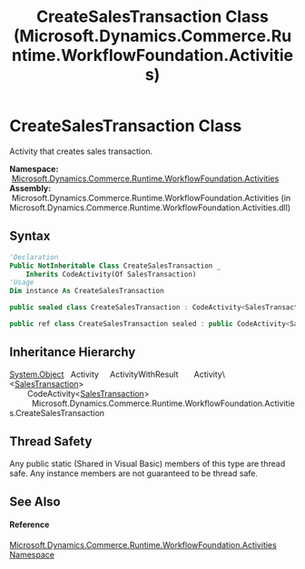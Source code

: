 ﻿---
title: CreateSalesTransaction Class (Microsoft.Dynamics.Commerce.Runtime.WorkflowFoundation.Activities)
TOCTitle: CreateSalesTransaction Class
ms:assetid: T:Microsoft.Dynamics.Commerce.Runtime.WorkflowFoundation.Activities.CreateSalesTransaction
ms:mtpsurl: https://technet.microsoft.com/en-us/library/microsoft.dynamics.commerce.runtime.workflowfoundation.activities.createsalestransaction(v=AX.60)
ms:contentKeyID: 65317044
ms.date: 05/18/2015
mtps_version: v=AX.60
f1_keywords:
- Microsoft.Dynamics.Commerce.Runtime.WorkflowFoundation.Activities.CreateSalesTransaction
dev_langs:
- CSharp
- C++
- VB
---

# CreateSalesTransaction Class

Activity that creates sales transaction.

**Namespace:**  [Microsoft.Dynamics.Commerce.Runtime.WorkflowFoundation.Activities](microsoft-dynamics-commerce-runtime-workflowfoundation-activities-namespace.md)  
**Assembly:**  Microsoft.Dynamics.Commerce.Runtime.WorkflowFoundation.Activities (in Microsoft.Dynamics.Commerce.Runtime.WorkflowFoundation.Activities.dll)

## Syntax

``` vb
'Declaration
Public NotInheritable Class CreateSalesTransaction _
    Inherits CodeActivity(Of SalesTransaction)
'Usage
Dim instance As CreateSalesTransaction
```

``` csharp
public sealed class CreateSalesTransaction : CodeActivity<SalesTransaction>
```

``` c++
public ref class CreateSalesTransaction sealed : public CodeActivity<SalesTransaction^>
```

## Inheritance Hierarchy

[System.Object](https://technet.microsoft.com/en-us/library/e5kfa45b\(v=ax.60\))  
  Activity  
    ActivityWithResult  
      Activity\<[SalesTransaction](salestransaction-class-microsoft-dynamics-commerce-runtime-datamodel.md)\>  
        CodeActivity\<[SalesTransaction](salestransaction-class-microsoft-dynamics-commerce-runtime-datamodel.md)\>  
          Microsoft.Dynamics.Commerce.Runtime.WorkflowFoundation.Activities.CreateSalesTransaction  

## Thread Safety

Any public static (Shared in Visual Basic) members of this type are thread safe. Any instance members are not guaranteed to be thread safe.

## See Also

#### Reference

[Microsoft.Dynamics.Commerce.Runtime.WorkflowFoundation.Activities Namespace](microsoft-dynamics-commerce-runtime-workflowfoundation-activities-namespace.md)

